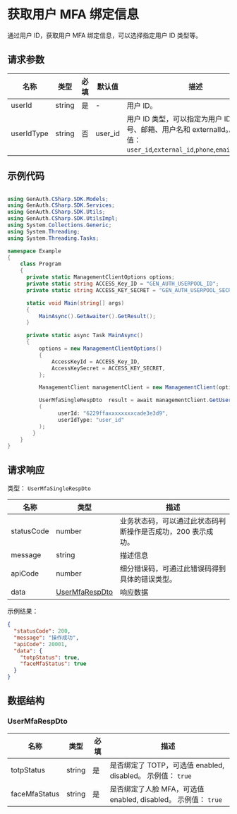 # 获取用户 MFA 绑定信息

<!--
  警告⚠️：
  不要直接修改该文档，
  https://github.com/Authing/authing-docs-factory
  使用该项目进行生成
-->

<LastUpdated />

通过用户 ID，获取用户 MFA 绑定信息，可以选择指定用户 ID 类型等。

## 请求参数

| 名称       | 类型   | 必填 | 默认值  | 描述                                                                                                                              | 示例值                     |
| ---------- | ------ | ---- | ------- | --------------------------------------------------------------------------------------------------------------------------------- | -------------------------- |
| userId     | string | 是   | -       | 用户 ID。                                                                                                                         | `6229ffaxxxxxxxxcade3e3d9` |
| userIdType | string | 否   | user_id | 用户 ID 类型，可以指定为用户 ID、手机号、邮箱、用户名和 externalId。。 枚举值：`user_id`,`external_id`,`phone`,`email`,`username` | `user_id`                  |

## 示例代码

```csharp

using GenAuth.CSharp.SDK.Models;
using GenAuth.CSharp.SDK.Services;
using GenAuth.CSharp.SDK.Utils;
using GenAuth.CSharp.SDK.UtilsImpl;
using System.Collections.Generic;
using System.Threading;
using System.Threading.Tasks;

namespace Example
{
    class Program
    {
      private static ManagementClientOptions options;
      private static string ACCESS_Key_ID = "GEN_AUTH_USERPOOL_ID";
      private static string ACCESS_KEY_SECRET = "GEN_AUTH_USERPOOL_SECRET";

      static void Main(string[] args)
      {
          MainAsync().GetAwaiter().GetResult();
      }

      private static async Task MainAsync()
      {
          options = new ManagementClientOptions()
          {
              AccessKeyId = ACCESS_Key_ID,
              AccessKeySecret = ACCESS_KEY_SECRET,
          };

          ManagementClient managementClient = new ManagementClient(options);

          UserMfaSingleRespDto  result = await managementClient.GetUserMfaInfo
          (
                userId: "6229ffaxxxxxxxxcade3e3d9",
                userIdType: "user_id"
          );
        }
    }
}

```

## 请求响应

类型： `UserMfaSingleRespDto`

| 名称       | 类型                                         | 描述                                                         |
| ---------- | -------------------------------------------- | ------------------------------------------------------------ |
| statusCode | number                                       | 业务状态码，可以通过此状态码判断操作是否成功，200 表示成功。 |
| message    | string                                       | 描述信息                                                     |
| apiCode    | number                                       | 细分错误码，可通过此错误码得到具体的错误类型。               |
| data       | <a href="#UserMfaRespDto">UserMfaRespDto</a> | 响应数据                                                     |

示例结果：

```json
{
  "statusCode": 200,
  "message": "操作成功",
  "apiCode": 20001,
  "data": {
    "totpStatus": true,
    "faceMfaStatus": true
  }
}
```

## 数据结构

### <a id="UserMfaRespDto"></a> UserMfaRespDto

| 名称          | 类型   | 必填 | 描述                                                           |
| ------------- | ------ | ---- | -------------------------------------------------------------- |
| totpStatus    | string | 是   | 是否绑定了 TOTP，可选值 enabled, disabled。 示例值： `true`    |
| faceMfaStatus | string | 是   | 是否绑定了人脸 MFA，可选值 enabled, disabled。 示例值： `true` |
